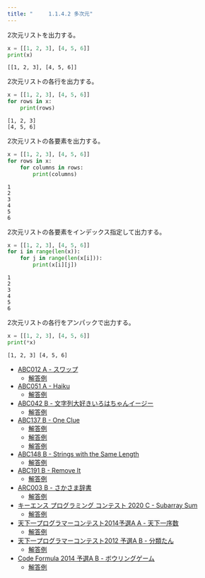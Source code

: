 ```yaml
---
title: "　　　1.1.4.2 多次元"
---
```


2次元リストを出力する。

```python:サンプルコード：sample_12.py
x = [[1, 2, 3], [4, 5, 6]]
print(x)
```

```text:実行結果
[[1, 2, 3], [4, 5, 6]]
```

2次元リストの各行を出力する。

```python:サンプルコード：sample_13.py
x = [[1, 2, 3], [4, 5, 6]]
for rows in x:
    print(rows)
```

```text:実行結果
[1, 2, 3]
[4, 5, 6]
```

2次元リストの各要素を出力する。

```python:サンプルコード：sample_14.py
x = [[1, 2, 3], [4, 5, 6]]
for rows in x:
    for columns in rows:
        print(columns)
```

```text:実行結果
1
2
3
4
5
6
```

2次元リストの各要素をインデックス指定して出力する。

```python:サンプルコード：sample_15.py
x = [[1, 2, 3], [4, 5, 6]]
for i in range(len(x)):
    for j in range(len(x[i])):
        print(x[i][j])
```

```text:実行結果
1
2
3
4
5
6
```

2次元リストの各行をアンパックで出力する。

```python:サンプルコード：sample_16.py
x = [[1, 2, 3], [4, 5, 6]]
print(*x)
```

```text:実行結果
[1, 2, 3] [4, 5, 6]
```

- [ABC012 A - スワップ](https://atcoder.jp/contests/abc012/tasks/abc012_1)
    - [解答例](https://atcoder.jp/contests/abc012/submissions/17502182)
- [ABC051 A - Haiku](https://atcoder.jp/contests/abc051/tasks/abc051_a)
    - [解答例](https://atcoder.jp/contests/abc051/submissions/15104656)
- [ABC042 B - 文字列大好きいろはちゃんイージー](https://atcoder.jp/contests/abc042/tasks/abc042_b)
    - [解答例](https://atcoder.jp/contests/abc042/submissions/14933713)
- [ABC137 B - One Clue](https://atcoder.jp/contests/abc137/tasks/abc137_b)
    - [解答例](https://atcoder.jp/contests/abc137/submissions/15565901)
    - [解答例](https://atcoder.jp/contests/abc137/submissions/14525353)
    - [解答例](https://atcoder.jp/contests/abc137/submissions/15565876)
- [ABC148 B - Strings with the Same Length](https://atcoder.jp/contests/abc148/tasks/abc148_b)
    - [解答例](https://atcoder.jp/contests/abc148/submissions/15565925)
- [ABC191 B - Remove It](https://atcoder.jp/contests/abc191/tasks/abc191_b)
    - [解答例](https://atcoder.jp/contests/abc191/submissions/21278546)
- [ARC003 B - さかさま辞書](https://atcoder.jp/contests/arc003/tasks/arc003_2)
    - [解答例](https://atcoder.jp/contests/arc003/submissions/15087733)
- [キーエンス プログラミング コンテスト 2020 C - Subarray Sum](https://atcoder.jp/contests/keyence2020/tasks/keyence2020_c)
    - [解答例](https://atcoder.jp/contests/keyence2020/submissions/14691317)
- [天下一プログラマーコンテスト2014予選A A - 天下一序数](https://atcoder.jp/contests/tenka1-2014-quala/tasks/tenka1_2014_qualA_a)
    - [解答例](https://atcoder.jp/contests/tenka1-2014-quala/submissions/15565966)
- [天下一プログラマーコンテスト2012 予選A B - 分類たん](https://atcoder.jp/contests/tenka1-2012-qualA/tasks/tenka1_2012_qualA_2)
    - [解答例](https://atcoder.jp/contests/tenka1-2012-qualA/submissions/15104290)
- [Code Formula 2014 予選A B - ボウリングゲーム](https://atcoder.jp/contests/code-formula-2014-quala/tasks/code_formula_2014_qualA_b)
    - [解答例](https://atcoder.jp/contests/code-formula-2014-quala/submissions/15134996)